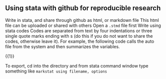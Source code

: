 ## Using stata with github for reproducible research

Write in stata, and share through github as html, or markdown file
This html file can be uploaded or shared with others
Open a `.stmd` file first
Write using stata codes
Codes are separated from text by four indentations
or three single quote marks ending with s (do this if you do not want to share the codes, otherwise leave it). For example, the following code calls the auto file from the system and then summarizes the variables.


{{1}}


To export, cd into the directory and from stata command window type something like `markstat using filename, options`

